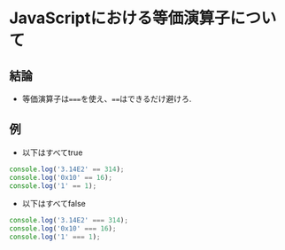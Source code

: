 # JavaScriptにおける等価演算子について


## 結論
- 等価演算子は`===`を使え、`==`はできるだけ避けろ.

## 例

- 以下はすべてtrue
```JavaScript
console.log('3.14E2' == 314);
console.log('0x10' == 16);
console.log('1' == 1);
```

- 以下はすべてfalse
```JavaScript
console.log('3.14E2' === 314);
console.log('0x10' === 16);
console.log('1' === 1);
```



